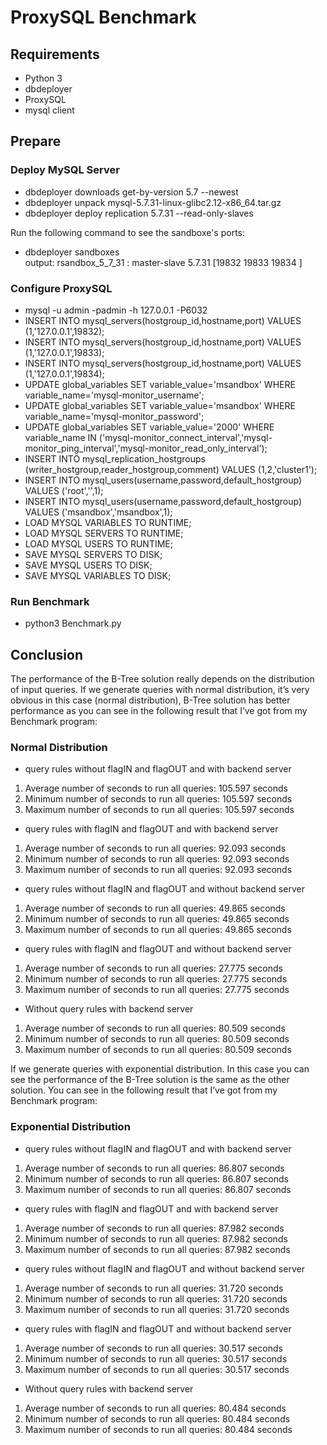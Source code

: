 # ProxySQL Benchmark

## Requirements
* Python 3
* dbdeployer
* ProxySQL
* mysql client
  
## Prepare

### Deploy MySQL Server

* dbdeployer downloads get-by-version 5.7 --newest
* dbdeployer unpack mysql-5.7.31-linux-glibc2.12-x86_64.tar.gz
* dbdeployer deploy replication 5.7.31 --read-only-slaves

Run the following command to see the sandboxe's ports:
* dbdeployer sandboxes  
output: rsandbox_5_7_31 : master-slave 5.7.31 [19832 19833 19834 ]
  
### Configure ProxySQL

* mysql -u admin -padmin -h 127.0.0.1 -P6032
* INSERT INTO mysql_servers(hostgroup_id,hostname,port) VALUES (1,'127.0.0.1',19832);
* INSERT INTO mysql_servers(hostgroup_id,hostname,port) VALUES (1,'127.0.0.1',19833);
* INSERT INTO mysql_servers(hostgroup_id,hostname,port) VALUES (1,'127.0.0.1',19834);
* UPDATE global_variables SET variable_value='msandbox' WHERE variable_name='mysql-monitor_username';
* UPDATE global_variables SET variable_value='msandbox' WHERE variable_name='mysql-monitor_password';
* UPDATE global_variables SET variable_value='2000' WHERE variable_name IN ('mysql-monitor_connect_interval','mysql-monitor_ping_interval','mysql-monitor_read_only_interval');
* INSERT INTO mysql_replication_hostgroups (writer_hostgroup,reader_hostgroup,comment) VALUES (1,2,'cluster1');
* INSERT INTO mysql_users(username,password,default_hostgroup) VALUES ('root','',1);
* INSERT INTO mysql_users(username,password,default_hostgroup) VALUES ('msandbox','msandbox',1);
* LOAD MYSQL VARIABLES TO RUNTIME;
* LOAD MYSQL SERVERS TO RUNTIME;
* LOAD MYSQL USERS TO RUNTIME;
* SAVE MYSQL SERVERS TO DISK;
* SAVE MYSQL USERS TO DISK;
* SAVE MYSQL VARIABLES TO DISK;

### Run Benchmark

* python3 Benchmark.py

## Conclusion

The performance of the B-Tree solution really depends on the distribution of input queries. If we generate queries with normal distribution, it’s very obvious in this case (normal distribution), B-Tree solution has better performance as you can see in the following result that I’ve got from my Benchmark program:

### Normal Distribution

* query rules without flagIN and flagOUT and with backend server
1. Average number of seconds to run all queries: 105.597 seconds
2. Minimum number of seconds to run all queries: 105.597 seconds
3. Maximum number of seconds to run all queries: 105.597 seconds

* query rules with flagIN and flagOUT and with backend server
1. Average number of seconds to run all queries: 92.093 seconds
2. Minimum number of seconds to run all queries: 92.093 seconds
3. Maximum number of seconds to run all queries: 92.093 seconds

* query rules without flagIN and flagOUT and without backend server
1. Average number of seconds to run all queries: 49.865 seconds
2. Minimum number of seconds to run all queries: 49.865 seconds
3. Maximum number of seconds to run all queries: 49.865 seconds

* query rules with flagIN and flagOUT and without backend server
1. Average number of seconds to run all queries: 27.775 seconds
2. Minimum number of seconds to run all queries: 27.775 seconds
3. Maximum number of seconds to run all queries: 27.775 seconds

* Without query rules with backend server
1. Average number of seconds to run all queries: 80.509 seconds
2. Minimum number of seconds to run all queries: 80.509 seconds
3. Maximum number of seconds to run all queries: 80.509 seconds

If we generate queries with exponential distribution. In this case you can see the performance of the B-Tree solution is the same as the other solution. You can see in the following result that I’ve got from my Benchmark program:

### Exponential Distribution
* query rules without flagIN and flagOUT and with backend server
1. Average number of seconds to run all queries: 86.807 seconds
2. Minimum number of seconds to run all queries: 86.807 seconds
3. Maximum number of seconds to run all queries: 86.807 seconds

* query rules with flagIN and flagOUT and with backend server
1. Average number of seconds to run all queries: 87.982 seconds
2. Minimum number of seconds to run all queries: 87.982 seconds
3. Maximum number of seconds to run all queries: 87.982 seconds

* query rules without flagIN and flagOUT and without backend server
1. Average number of seconds to run all queries: 31.720 seconds
2. Minimum number of seconds to run all queries: 31.720 seconds
3. Maximum number of seconds to run all queries: 31.720 seconds

* query rules with flagIN and flagOUT and without backend server
1. Average number of seconds to run all queries: 30.517 seconds
2. Minimum number of seconds to run all queries: 30.517 seconds
3. Maximum number of seconds to run all queries: 30.517 seconds

* Without query rules with backend server
1. Average number of seconds to run all queries: 80.484 seconds
2. Minimum number of seconds to run all queries: 80.484 seconds
3. Maximum number of seconds to run all queries: 80.484 seconds


